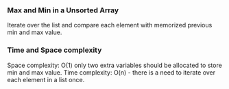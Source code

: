 
### Max and Min in a Unsorted Array

Iterate over the list and compare each element with memorized previous min and max value.

### Time and Space complexity

Space complexity: O(1) only two extra variables should be allocated to store min and max value.
Time complexity: O(n) - there is a need to iterate over each element in a list once.
     